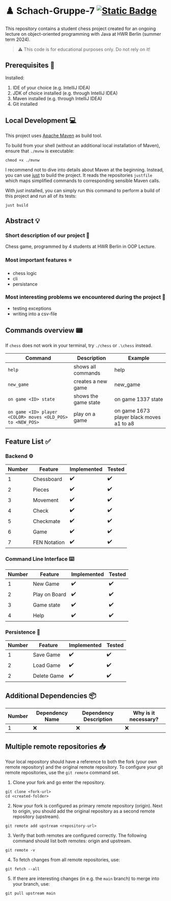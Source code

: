 # :chess_pawn: Schach-Gruppe-7 [![Static Badge](https://img.shields.io/badge/Mutation%20Coverage-8A2BE2)](https://canoobi.github.io/Schach-Gruppe-7/main/index.html)

This repository contains a student chess project created for an ongoing lecture on object-oriented programming with Java
at HWR Berlin (summer term 2024).

> :warning: This code is for educational purposes only. Do not rely on it!

## Prerequisites :wrench:

Installed:

1. IDE of your choice (e.g. IntelliJ IDEA)
2. JDK of choice installed (e.g. through IntelliJ IDEA)
3. Maven installed (e.g. through IntelliJ IDEA)
4. Git installed

## Local Development :computer:

This project uses [Apache Maven][maven] as build tool.

To build from your shell (without an additional local installation of Maven), ensure that `./mvnw`
is executable:

```
chmod +x ./mvnw
```

I recommend not to dive into details about Maven at the beginning.
Instead, you can use [just][just] to build the project.
It reads the repositories `justfile` which maps simplified commands to corresponding sensible Maven
calls.

With _just_ installed, you can simply run this command to perform a build of this project and run
all of its tests:

```
just build
```

## Abstract :bulb:

### Short description of our project :bookmark_tabs:

Chess game, programmed by 4 students at HWR Berlin in OOP Lecture.

### Most important features :star:

- chess logic
- cli
- persistance

### Most interesting problems we encountered during the project :thinking:

- testing exceptions
- writing into a csv-file

## Commands overview :pager:

If `chess` does not work in your terminal, try `./chess` or `.\chess` instead.

| Command                                                    | Description          | Example                                  |
|------------------------------------------------------------|----------------------|------------------------------------------|
| `help`                                                     | shows all commands   | help                                     |
| `new_game`                                                 | creates a new game   | new_game                                 |
| `on game <ID> state`                                       | shows the game state | on game 1337 state                       |
| `on game <ID> player <COLOR> moves <OLD_POS> to <NEW_POS>` | play on a game       | on game 1673 player black moves a1 to a8 |

## Feature List :white_check_mark:

### Backend :gear:

| Number | Feature      | Implemented        | Tested             |
|--------|--------------|--------------------|--------------------|
| 1      | Chessboard   | :heavy_check_mark: | :heavy_check_mark: |
| 2      | Pieces       | :heavy_check_mark: | :heavy_check_mark: |
| 3      | Movement     | :heavy_check_mark: | :heavy_check_mark: |
| 4      | Check        | :heavy_check_mark: | :heavy_check_mark: |
| 5      | Checkmate    | :heavy_check_mark: | :heavy_check_mark: |
| 6      | Game         | :heavy_check_mark: | :heavy_check_mark: |
| 7      | FEN Notation | :heavy_check_mark: | :heavy_check_mark: |

### Command Line Interface :keyboard:

| Number | Feature       | Implemented        | Tested             |
|--------|---------------|--------------------|--------------------|
| 1      | New Game      | :heavy_check_mark: | :heavy_check_mark: |
| 2      | Play on Board | :heavy_check_mark: | :heavy_check_mark: |
| 3      | Game state    | :heavy_check_mark: | :heavy_check_mark: |
| 4      | Help          | :heavy_check_mark: | :heavy_check_mark: |

### Persistence :floppy_disk:

| Number | Feature     | Implemented        | Tested             |
|--------|-------------|--------------------|--------------------|
| 1      | Save Game   | :heavy_check_mark: | :heavy_check_mark: |
| 2      | Load Game   | :heavy_check_mark: | :heavy_check_mark: |
| 2      | Delete Game | :heavy_check_mark: | :heavy_check_mark: |

## Additional Dependencies :package:

| Number | Dependency Name | Dependency Description | Why is it necessary? |
|--------|-----------------|------------------------|----------------------|
| 1      | :x:             | :x:                    | :x:                  |

## Multiple remote repositories :inbox_tray:

Your local repository should have a reference to both the fork (your own remote repository)
and the original remote repository.
To configure your git remote repositories, use the `git remote` command set.

1. Clone your fork and go enter the repository.

```
git clone <fork-url>
cd <created-folder>
```

2. Now your fork is configured as primary remote repository (origin).
   Next to origin, you should add the original repository as a second remote repository (upstream).

```
git remote add upstream <repository-url>
```

3. Verify that both remotes are configured correctly.
   The following command should list both remotes: origin and upstream.

```
git remote -v
```

4. To fetch changes from all remote repositories, use:

```
git fetch --all
```

5. If there are interesting changes (in e.g. the `main` branch) to merge into your branch, use:

```
git pull upstream main
```

[maven]: https://maven.apache.org/

[just]: https://github.com/casey/just

